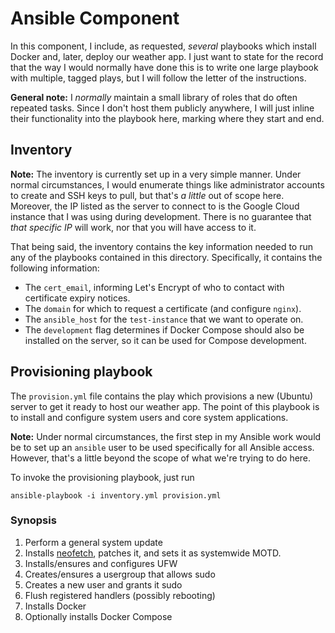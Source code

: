 # Ansible Component

In this component, I include, as requested, _several_ playbooks which install Docker
and, later, deploy our weather app. I just want to state for the record that the way I
would normally have done this is to write one large playbook with multiple, tagged
plays, but I will follow the letter of the instructions.

**General note:** I _normally_ maintain a small library of roles that do often repeated
tasks. Since I don't host them publicly anywhere, I will just inline their functionality
into the playbook here, marking where they start and end.

## Inventory

**Note:** The inventory is currently set up in a very simple manner. Under normal
circumstances, I would enumerate things like administrator accounts to create and SSH
keys to pull, but that's _a little_ out of scope here. Moreover, the IP listed as the
server to connect to is the Google Cloud instance that I was using during development.
There is no guarantee that _that specific IP_ will work, nor that you will have access
to it.

That being said, the inventory contains the key information needed to run any of the
playbooks contained in this directory. Specifically, it contains the following
information:

* The `cert_email`, informing Let's Encrypt of who to contact with certificate expiry
  notices.
* The `domain` for which to request a certificate (and configure `nginx`).
* The `ansible_host` for the `test-instance` that we want to operate on.
* The `development` flag determines if Docker Compose should also be installed on the
  server, so it can be used for Compose development.

## Provisioning playbook

The `provision.yml` file contains the play which provisions a new (Ubuntu) server to get
it ready to host our weather app. The point of this playbook is to install and configure
system users and core system applications.

**Note:** Under normal circumstances, the first step in my Ansible work would be to set
up an `ansible` user to be used specifically for all Ansible access. However, that's a
little beyond the scope of what we're trying to do here.

To invoke the provisioning playbook, just run
```
ansible-playbook -i inventory.yml provision.yml
```

### Synopsis

1. Perform a general system update
2. Installs [neofetch](https://github.com/dylanaraps/neofetch), patches it, and sets it
   as systemwide MOTD.
3. Installs/ensures and configures UFW
4. Creates/ensures a usergroup that allows sudo
5. Creates a new user and grants it sudo
6. Flush registered handlers (possibly rebooting)
7. Installs Docker
8. Optionally installs Docker Compose
